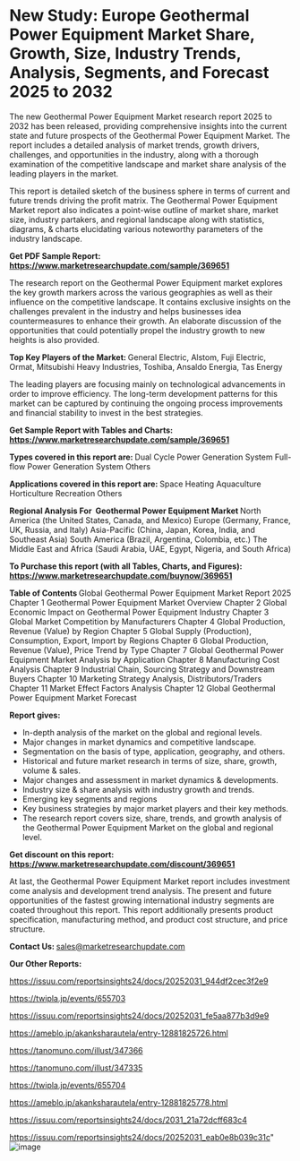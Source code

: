 # New Study: Europe Geothermal Power Equipment Market Share, Growth, Size, Industry Trends, Analysis, Segments, and Forecast 2025 to 2032

The new Geothermal Power Equipment Market research report 2025 to 2032 has been released, providing comprehensive insights into the current state and future prospects of the Geothermal Power Equipment Market. The report includes a detailed analysis of market trends, growth drivers, challenges, and opportunities in the industry, along with a thorough examination of the competitive landscape and market share analysis of the leading players in the market.

This report is detailed sketch of the business sphere in terms of current and future trends driving the profit matrix. The Geothermal Power Equipment Market report also indicates a point-wise outline of market share, market size, industry partakers, and regional landscape along with statistics, diagrams, &amp; charts elucidating various noteworthy parameters of the industry landscape.

<strong><b>Get PDF Sample Report: <a href=https://www.marketresearchupdate.com/sample/369651>https://www.marketresearchupdate.com/sample/369651</a></b></strong>

The research report on the Geothermal Power Equipment market explores the key growth markers across the various geographies as well as their influence on the competitive landscape. It contains exclusive insights on the challenges prevalent in the industry and helps businesses idea countermeasures to enhance their growth. An elaborate discussion of the opportunities that could potentially propel the industry growth to new heights is also provided.

<strong><b>Top Key Players of the Market:
</b></strong>General Electric, Alstom, Fuji Electric, Ormat, Mitsubishi Heavy Industries, Toshiba, Ansaldo Energia, Tas Energy<strong><b>
</b></strong>

The leading players are focusing mainly on technological advancements in order to improve efficiency. The long-term development patterns for this market can be captured by continuing the ongoing process improvements and financial stability to invest in the best strategies.

<strong><b>Get Sample Report with Tables and Charts: <a href=https://www.marketresearchupdate.com/sample/369651>https://www.marketresearchupdate.com/sample/369651</a></b></strong>

<strong><b>Types covered in this report are:
</b></strong>Dual Cycle Power Generation System
Full-flow Power Generation System
Others<strong><b>
</b></strong>

<strong><b>Applications covered in this report are:
</b></strong>Space Heating
Aquaculture
Horticulture
Recreation
Others<strong><b>
</b></strong>

<strong><b>Regional Analysis For  Geothermal Power Equipment Market</b></strong><strong><b>
</b></strong>North America (the United States, Canada, and Mexico)
Europe (Germany, France, UK, Russia, and Italy)
Asia-Pacific (China, Japan, Korea, India, and Southeast Asia)
South America (Brazil, Argentina, Colombia, etc.)
The Middle East and Africa (Saudi Arabia, UAE, Egypt, Nigeria, and South Africa)

<strong><b>To Purchase this report (with all Tables, Charts, and Figures): <a href=https://www.marketresearchupdate.com/buynow/369651>https://www.marketresearchupdate.com/buynow/369651</a></b></strong>

<strong><b>Table of Contents</b></strong><strong><b>
</b></strong>Global Geothermal Power Equipment Market Report 2025
Chapter 1 Geothermal Power Equipment Market Overview
Chapter 2 Global Economic Impact on Geothermal Power Equipment Industry
Chapter 3 Global Market Competition by Manufacturers
Chapter 4 Global Production, Revenue (Value) by Region
Chapter 5 Global Supply (Production), Consumption, Export, Import by Regions
Chapter 6 Global Production, Revenue (Value), Price Trend by Type
Chapter 7 Global Geothermal Power Equipment Market Analysis by Application
Chapter 8 Manufacturing Cost Analysis
Chapter 9 Industrial Chain, Sourcing Strategy and Downstream Buyers
Chapter 10 Marketing Strategy Analysis, Distributors/Traders
Chapter 11 Market Effect Factors Analysis
Chapter 12 Global Geothermal Power Equipment Market Forecast

<strong><b>Report gives:</b></strong>

- In-depth analysis of the market on the global and regional levels.
- Major changes in market dynamics and competitive landscape.
- Segmentation on the basis of type, application, geography, and others.
- Historical and future market research in terms of size, share, growth, volume &amp; sales.
- Major changes and assessment in market dynamics &amp; developments.
- Industry size &amp; share analysis with industry growth and trends.
- Emerging key segments and regions
- Key business strategies by major market players and their key methods.
- The research report covers size, share, trends, and growth analysis of the Geothermal Power Equipment Market on the global and regional level.

<strong><b>Get discount on this report: <a href=https://www.marketresearchupdate.com/discount/369651>https://www.marketresearchupdate.com/discount/369651</a></b></strong>

At last, the Geothermal Power Equipment Market report includes investment come analysis and development trend analysis. The present and future opportunities of the fastest growing international industry segments are coated throughout this report. This report additionally presents product specification, manufacturing method, and product cost structure, and price structure.

<strong><b>Contact Us:
</b></strong>sales@marketresearchupdate.com

<strong>Our Other Reports:</strong>

<a href=https://issuu.com/reportsinsights24/docs/20252031_944df2cec3f2e9>https://issuu.com/reportsinsights24/docs/20252031_944df2cec3f2e9</a>

<a href=https://twipla.jp/events/655703>https://twipla.jp/events/655703</a>

<a href=https://issuu.com/reportsinsights24/docs/20252031_fe5aa877b3d9e9>https://issuu.com/reportsinsights24/docs/20252031_fe5aa877b3d9e9</a>

<a href=https://ameblo.jp/akanksharautela/entry-12881825726.html>https://ameblo.jp/akanksharautela/entry-12881825726.html</a>

<a href=https://tanomuno.com/illust/347366>https://tanomuno.com/illust/347366</a>

<a href=https://tanomuno.com/illust/347335>https://tanomuno.com/illust/347335</a>

<a href=https://twipla.jp/events/655704>https://twipla.jp/events/655704</a>

<a href=https://ameblo.jp/akanksharautela/entry-12881825778.html>https://ameblo.jp/akanksharautela/entry-12881825778.html</a>

<a href=https://issuu.com/reportsinsights24/docs/2031_21a72dcff683c4>https://issuu.com/reportsinsights24/docs/2031_21a72dcff683c4</a>

<a href=https://issuu.com/reportsinsights24/docs/20252031_eab0e8b039c31c>https://issuu.com/reportsinsights24/docs/20252031_eab0e8b039c31c</a>"
![image](https://github.com/user-attachments/assets/3aa3a4db-8592-40e8-92d2-7041c3833af9)
